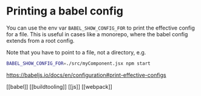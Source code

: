 # Printing a babel config

You can use the env var `BABEL_SHOW_CONFIG_FOR` to print the effective config for a file. This is useful in cases like a monorepo, where the babel config extends from a root config.

Note that you have to point to a file, not a directory, e.g.
```sh
BABEL_SHOW_CONFIG_FOR=./src/myComponent.jsx npm start
```

https://babeljs.io/docs/en/configuration#print-effective-configs

[[babel]]
[[buildtooling]]
[[js]]
[[webpack]]